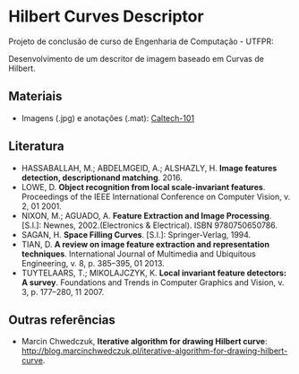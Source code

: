 # Hilbert Curves Descriptor
Projeto de conclusão de curso de Engenharia de Computação - UTFPR:

Desenvolvimento de um descritor de imagem baseado em Curvas de Hilbert.

## Materiais 
* Imagens (.jpg) e anotações (.mat): [Caltech-101](http://www.vision.caltech.edu/Image_Datasets/Caltech101/)

## Literatura
* HASSABALLAH, M.; ABDELMGEID, A.; ALSHAZLY, H. **Image features detection, descriptionand matching**. 2016. 
* LOWE, D. **Object recognition from local scale-invariant features**. Proceedings of the IEEE International Conference on Computer Vision, v. 2, 01 2001. 
* NIXON, M.; AGUADO, A. **Feature Extraction and Image Processing**. [S.l.]: Newnes, 2002.(Electronics & Electrical). ISBN 9780750650786.  
* SAGAN, H. **Space Filling Curves**. [S.l.]: Springer-Verlag, 1994. 
* TIAN, D. **A review on image feature extraction and representation techniques**. International Journal of Multimedia and Ubiquitous Engineering, v. 8, p. 385–395, 01 2013.  
* TUYTELAARS, T.; MIKOLAJCZYK, K. **Local invariant feature detectors: A survey**. Foundations and Trends in Computer Graphics and Vision, v. 3, p. 177–280, 11 2007.  

## Outras referências
* Marcin Chwedczuk, **Iterative algorithm for drawing Hilbert curve**: <http://blog.marcinchwedczuk.pl/iterative-algorithm-for-drawing-hilbert-curve>.
